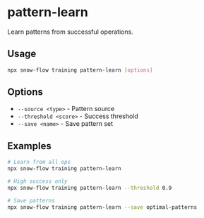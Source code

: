 # pattern-learn

Learn patterns from successful operations.

## Usage
```bash
npx snow-flow training pattern-learn [options]
```

## Options
- `--source <type>` - Pattern source
- `--threshold <score>` - Success threshold
- `--save <name>` - Save pattern set

## Examples
```bash
# Learn from all ops
npx snow-flow training pattern-learn

# High success only
npx snow-flow training pattern-learn --threshold 0.9

# Save patterns
npx snow-flow training pattern-learn --save optimal-patterns
```
